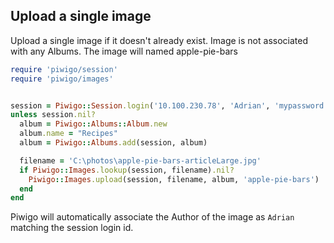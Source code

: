 ## Upload a single image

Upload a single image if it doesn't already exist. Image is not associated with any Albums. The image will named apple-pie-bars

```ruby
require 'piwigo/session'
require 'piwigo/images'


session = Piwigo::Session.login('10.100.230.78', 'Adrian', 'mypassword', https: false)
unless session.nil?
  album = Piwigo::Albums::Album.new
  album.name = "Recipes"
  album = Piwigo::Albums.add(session, album)

  filename = 'C:\photos\apple-pie-bars-articleLarge.jpg'
  if Piwigo::Images.lookup(session, filename).nil?
    Piwigo::Images.upload(session, filename, album, 'apple-pie-bars')
  end
end
```

Piwigo will automatically associate the Author of the image as `Adrian` matching the session login id.